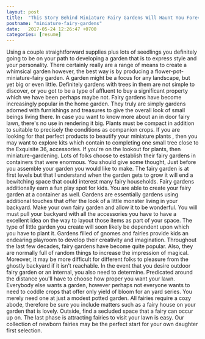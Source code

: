 ```yaml
---
layout: post
title:  "This Story Behind Miniature Fairy Gardens Will Haunt You Forever"
postname: "miniature-fairy-gardens"
date:   2017-05-24 12:26:47 +0700
categories: [resume]
---
```

Using a couple straightforward supplies plus lots of seedlings you definitely going to be on your path to developing a garden that is to express style and your personality. There certainly really are a range of means to create a whimsical garden however, the best way is by producing a flower-pot-miniature-fairy garden. A garden might be a focus for any landscape, but yet big or even little. Definitely gardens with trees in them are not simple to discover, or you got to be a type of affluent to buy a significant property which we have been perhaps maybe not. Fairy gardens have become increasingly popular in the home garden. They truly are simply gardens adorned with furnishings and treasures to give the overall look of small beings living there. In case you want to know more about an in door fairy lawn, there's no use in rendering it big. Plants must be compact in addition to suitable to precisely the conditions as companion crops. If you are looking for that perfect products to beautify your miniature plants , then you may want to explore kits which contain to completing one small tree close to the Exquisite 36, accessories. If you're on the lookout for plants, then miniature-gardening. Lots of folks choose to establish their fairy gardens in containers that were enormous. You should give some thought, Just before you assemble your garden you would like to make. The fairy garden is at first levels but that I understand when the garden gets to grow it will end a bewitching space that could interest many fairy households. Fairy gardens additionally earn a fun play spot for kids. You are able to create your fairy garden at a container as well. Gardens are essentially gardens using additional touches that offer the look of a little monster living in your backyard. Make your own fairy garden and allow it to be wonderful. You will must pull your backyard with all the accessories you have to have a excellent idea on the way to layout those items as part of your space. The type of little garden you create will soon likely be dependent upon which you have to plant it. Gardens filled of gnomes and fairies provide kids an endearing playroom to develop their creativity and imagination. Throughout the last few decades, fairy gardens have become quite popular. Also, they are normally full of random things to increase the impression of magical. Moreover, it may be more difficult for different folks to pleasure from the ghostly backyard if it isn't reachable. In the event that you desire outdoor fairy garden or an internal, you also need to determine. Predicated around the distance you'll have to choose how proper you want your lawn. Everybody else wants a garden, however perhaps not everyone wants to need to coddle crops that offer only yield of bloom for an yard series. You merely need one at just a modest potted garden. All fairies require a cozy abode, therefore be sure you include matters such as a fairy house on your garden that is lovely. Outside, find a secluded space that a fairy can occur up on. The last phase is attracting fairies to visit your lawn is easy. Our collection of newborn fairies may be the perfect start for your own daughter first selection.
